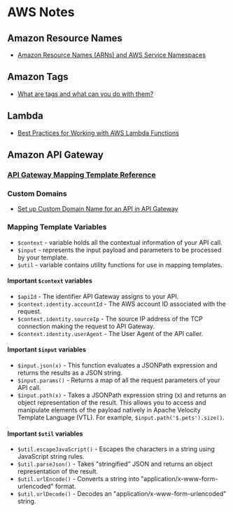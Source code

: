 # AWS Notes

## Amazon Resource Names

* [Amazon Resource Names (ARNs) and AWS Service Namespaces](http://docs.aws.amazon.com/general/latest/gr/aws-arns-and-namespaces.html)


## Amazon Tags

* [What are tags and what can you do with them?](https://www.youtube.com/watch?v=DAzL8EUrdUo)

## Lambda

* [Best Practices for Working with AWS Lambda Functions](http://docs.aws.amazon.com/lambda/latest/dg/best-practices.html)

## Amazon API Gateway

### [API Gateway Mapping Template Reference](http://docs.aws.amazon.com/apigateway/latest/developerguide/api-gateway-mapping-template-reference.html)

### Custom Domains

* [Set up Custom Domain Name for an API in API Gateway ](http://docs.aws.amazon.com/apigateway/latest/developerguide/how-to-custom-domains.html)

### Mapping Template Variables

* `$context` - variable holds all the contextual information of your API call. 
* `$input` - represents the input payload and parameters to be processed by your template.
* `$util` - variable contains utility functions for use in mapping templates.

#### Important `$context` variables

* `$apiId` - The identifier API Gateway assigns to your API.
* `$context.identity.accountId` - The AWS account ID associated with the request.
* `$context.identity.sourceIp` - The source IP address of the TCP connection making the request to API Gateway. 
* `$context.identity.userAgent` - The User Agent of the API caller.


#### Important `$input` variables

* `$input.json(x)` - This function evaluates a JSONPath expression and returns the results as a JSON string.
* `$input.params()` - Returns a map of all the request parameters of your API call.
* `$input.path(x)` - Takes a JSONPath expression string (x) and returns an object representation of the result. This allows you to access and manipulate elements of the payload natively in Apache Velocity Template Language (VTL). For example, `$input.path('$.pets').size()`.


#### Important `$util` variables

* `$util.escapeJavaScript()` - Escapes the characters in a string using JavaScript string rules.
* `$util.parseJson()` - Takes "stringified" JSON and returns an object representation of the result. 
* `$util.urlEncode()` - Converts a string into "application/x-www-form-urlencoded" format.
* `$util.urlDecode()` - Decodes an "application/x-www-form-urlencoded" string.


